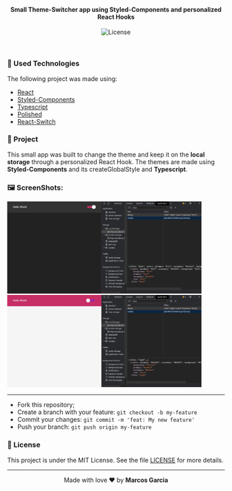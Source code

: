 <h4 align="center">
<br>
 <b>Small Theme-Switcher app using Styled-Components and personalized React Hooks</b>
</h4>
<p align="center">
  <img alt="License" src="https://img.shields.io/badge/license-MIT-red">
</p>

<br>

### 🔬 Used Technologies

The following project was made using:

- [React](https://nodejs.org/en/)
- [Styled-Components](https://www.npmjs.com/package/nodemon)
- [Typescript](https://www.mongodb.com/)
- [Polished](https://www.npmjs.com/package/polished)
- [React-Switch](https://www.npmjs.com/package/react-switch)

### :muscle: Project

This small app was built to change the theme and keep it on the <b>local storage</b>
through a personalized React Hook. The themes are made using <b>Styled-Components</b>
and its createGlobalStyle and <b>Typescript</b>.

### 🖼️ ScreenShots:

<div class="flex-container">
 <img src="/images/Screenshot_1.jpg" width="450px;" alt="Dark"/>
 <img src="/images/Screenshot_2.jpg" width="450px;" alt="Light"/>
</div>

---

- Fork this repository;
- Create a branch with your feature: `git checkout -b my-feature`
- Commit your changes: `git commit -m 'feat: My new feature'`
- Push your branch: `git push origin my-feature`

### :memo: License

This project is under the MIT License. See the file [LICENSE](LICENSE.md) for more details.

---

<p align="center">Made with love ❤️ by <b><a src="https://github.com/yamgarcia">Marcos Garcia</a></b></p>
